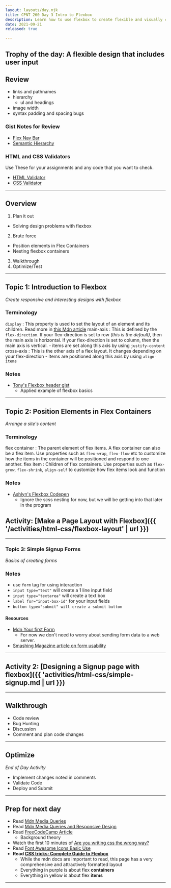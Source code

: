```yaml
---
layout: layouts/day.njk
title: CPNT 260 Day 3 Intro to Flexbox
description: Learn how to use flexbox to create flexible and visually complex webite layouts. For html we will introduce user input.
date: 2021-09-21
released: true

---
```


## Trophy of the day: A flexible design that includes user input

## Review

- links and pathnames
- hierarchy
  - ul and headings
- image width
- syntax padding and spacing bugs

### Gist Notes for Review
- [Flex Nav Bar](https://gist.github.com/lilyx13/f9bd12f1b00627601fbc3a32f4a6bf7b)
- [Semantic Hierarchy](https://gist.github.com/lilyx13/be85b495d534d3482fd7e9b1680e282b)

### HTML and CSS Validators
Use These for your assignments and any code that you want to check.
- [HTML Validator](https://validator.w3.org/)
- [CSS Validator](https://jigsaw.w3.org/css-validator/)

---

## Overview

1. Plan it out

- Solving design problems with flexbox

2. Brute force

- Position elements in Flex Containers
- Nesting flexbox containers

3. Walkthrough
4. Optimize/Test

---

## Topic 1: Introduction to Flexbox

_Create responsive and interesting designs with flexbox_

### Terminology

`display`
: This property is used to set the layout of an element and its children. Read more in [this Mdn article](https://developer.mozilla.org/en-US/docs/Web/CSS/display)
main-axis
: This is defined by the `flex-direction`. If your flex-direction is set to row _(this is the default)_, then the main axis is horizontal. If your flex-direction is set to column, then the main axis is vertical. - items are set along this axis by using `justify-content`
cross-axis
: This is the other axis of a flex layout. It changes depending on your flex-direction - Items are positioned along this axis by using `align-items`

### Notes

- [Tony's Flexbox header gist](https://gist.github.com/acidtone/1ff8aabed305f862c10f1ff6b8908a04)
  - Applied example of flexbox basics

---

## Topic 2: Position Elements in Flex Containers

_Arrange a site's content_

### Terminology

flex container
: The parent element of flex items. A flex container can also be a flex item. Use properties such as `flex-wrap`, `flex-flow` etc to customize how the items in the container will be positioned and respond to one another.
flex item
: Children of flex containers. Use properties such as `flex-grow`, `flex-shrink`, `align-self` to customize how flex items look and function

### Notes

- [Ashlyn's Flexbox Codepen](https://codepen.io/ashlyn-knox/pen/qBmzyrG)
  - Ignore the scss nesting for now, but we will be getting into that later in the program

## Activity: [Make a Page Layout with Flexbox]({{ '/activities/html-css/flexbox-layout' | url }})

---

### Topic 3: Simple Signup Forms

_Basics of creating forms_

### Notes

- use `form` tag for using interaction
- `input type="text"` will create a 1 line input field
- `input type="textarea"` will create a text box
- `label for="input-box-id"` for your input fields
- `button type="submit" will create a submit button`

#### Resources

- [Mdn Your first Form](https://developer.mozilla.org/en-US/docs/Learn/Forms/Your_first_form)
  - For now we don't need to worry about sending form data to a web server.
- [Smashing Magazine article on form usability](https://www.smashingmagazine.com/2011/11/extensive-guide-web-form-usability/)

---

## Activity 2: [Designing a Signup page with flexbox]({{ 'activities/html-css/simple-signup.md | url }})

---

## Walkthrough

- Code review
- Bug Hunting
- Discussion
- Comment and plan code changes

---

## Optimize

_End of Day Activity_

- Implement changes noted in comments
- Validate Code
- Deploy and Submit

---

## Prep for next day

- Read [Mdn Media Queries](https://developer.mozilla.org/en-US/docs/Web/CSS/Media_Queries/Using_media_queries)
- Read [Mdn Media Queries and Responsive Design](https://developer.mozilla.org/en-US/docs/Learn/CSS/CSS_layout/rwd_skills)
- Read [FreeCodeCamp Article](https://www.freecodecamp.org/news/the-100-correct-way-to-do-css-breakpoints-88d6a5ba1862/)
  - Background theory
- Watch the first 10 minutes of [Are you writing css the wrong way?](https://youtu.be/0ohtVzCSHqs)
- Read [Font Awesome Icons Basic Use](https://fontawesome.com/v5.15/how-to-use/on-the-web/referencing-icons/basic-use)
- **Read [CSS tricks: Complete Guide to Flexbox](https://css-tricks.com/snippets/css/a-guide-to-flexbox/)**
  - While the mdn docs are important to read, this page has a very comprehensive and attractively formatted layout
  - Everything in purple is about flex **containers**
  - Everything in yellow is about flex **items**
---
